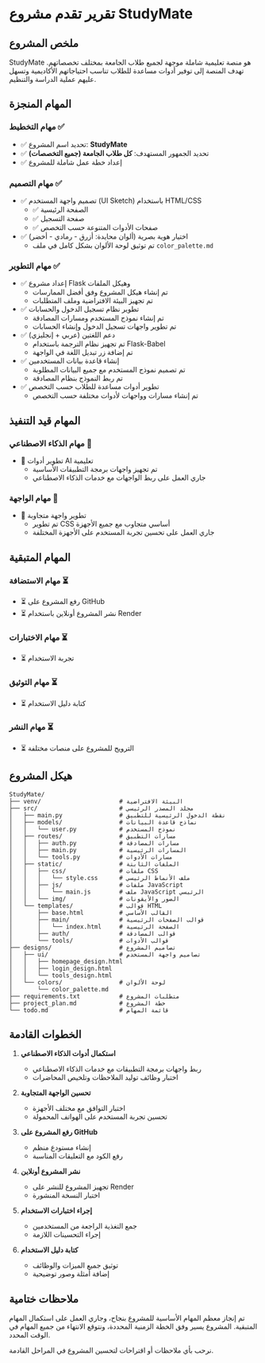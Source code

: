 # تقرير تقدم مشروع StudyMate

## ملخص المشروع
StudyMate هو منصة تعليمية شاملة موجهة لجميع طلاب الجامعة بمختلف تخصصاتهم. تهدف المنصة إلى توفير أدوات مساعدة للطلاب تناسب احتياجاتهم الأكاديمية وتسهل عليهم عملية الدراسة والتنظيم.

## المهام المنجزة

### مهام التخطيط ✅
- ✅ تحديد اسم المشروع: **StudyMate**
- ✅ تحديد الجمهور المستهدف: **كل طلاب الجامعة (جميع التخصصات)**
- ✅ إعداد خطة عمل شاملة للمشروع

### مهام التصميم ✅
- ✅ تصميم واجهة المستخدم (UI Sketch) باستخدام HTML/CSS
  - ✅ الصفحة الرئيسية
  - ✅ صفحة التسجيل
  - ✅ صفحات الأدوات المتنوعة حسب التخصص
- ✅ اختيار هوية بصرية (ألوان محايدة: أزرق - رمادي - أخضر)
  - تم توثيق لوحة الألوان بشكل كامل في ملف `color_palette.md`

### مهام التطوير ✅
- ✅ إعداد مشروع Flask وهيكل الملفات
  - تم إنشاء هيكل المشروع وفق أفضل الممارسات
  - تم تجهيز البيئة الافتراضية وملف المتطلبات
- ✅ تطوير نظام تسجيل الدخول والحسابات
  - تم إنشاء نموذج المستخدم ومسارات المصادقة
  - تم تطوير واجهات تسجيل الدخول وإنشاء الحسابات
- ✅ دعم اللغتين (عربي + إنجليزي)
  - تم تجهيز نظام الترجمة باستخدام Flask-Babel
  - تم إضافة زر تبديل اللغة في الواجهة
- ✅ إنشاء قاعدة بيانات المستخدمين
  - تم تصميم نموذج المستخدم مع جميع البيانات المطلوبة
  - تم ربط النموذج بنظام المصادقة
- ✅ تطوير أدوات مساعدة للطلاب حسب التخصص
  - تم إنشاء مسارات وواجهات لأدوات مختلفة حسب التخصص

## المهام قيد التنفيذ

### مهام الذكاء الاصطناعي 🔄
- 🔄 تطوير أدوات AI تعليمية
  - تم تجهيز واجهات برمجة التطبيقات الأساسية
  - جاري العمل على ربط الواجهات مع خدمات الذكاء الاصطناعي

### مهام الواجهة 🔄
- 🔄 تطوير واجهة متجاوبة
  - تم تطوير CSS أساسي متجاوب مع جميع الأجهزة
  - جاري العمل على تحسين تجربة المستخدم على الأجهزة المختلفة

## المهام المتبقية

### مهام الاستضافة ⏳
- ⏳ رفع المشروع على GitHub
- ⏳ نشر المشروع أونلاين باستخدام Render

### مهام الاختبارات ⏳
- ⏳ تجربة الاستخدام

### مهام التوثيق ⏳
- ⏳ كتابة دليل الاستخدام

### مهام النشر ⏳
- ⏳ الترويج للمشروع على منصات مختلفة

## هيكل المشروع

```
StudyMate/
├── venv/                      # البيئة الافتراضية
├── src/                       # مجلد المصدر الرئيسي
│   ├── main.py                # نقطة الدخول الرئيسية للتطبيق
│   ├── models/                # نماذج قاعدة البيانات
│   │   └── user.py            # نموذج المستخدم
│   ├── routes/                # مسارات التطبيق
│   │   ├── auth.py            # مسارات المصادقة
│   │   ├── main.py            # المسارات الرئيسية
│   │   └── tools.py           # مسارات الأدوات
│   ├── static/                # الملفات الثابتة
│   │   ├── css/               # ملفات CSS
│   │   │   └── style.css      # ملف الأنماط الرئيسي
│   │   ├── js/                # ملفات JavaScript
│   │   │   └── main.js        # ملف JavaScript الرئيسي
│   │   └── img/               # الصور والأيقونات
│   └── templates/             # قوالب HTML
│       ├── base.html          # القالب الأساسي
│       ├── main/              # قوالب الصفحات الرئيسية
│       │   └── index.html     # الصفحة الرئيسية
│       ├── auth/              # قوالب المصادقة
│       └── tools/             # قوالب الأدوات
├── designs/                   # تصاميم المشروع
│   ├── ui/                    # تصاميم واجهة المستخدم
│   │   ├── homepage_design.html
│   │   ├── login_design.html
│   │   └── tools_design.html
│   └── colors/                # لوحة الألوان
│       └── color_palette.md
├── requirements.txt           # متطلبات المشروع
├── project_plan.md            # خطة المشروع
└── todo.md                    # قائمة المهام
```

## الخطوات القادمة

1. **استكمال أدوات الذكاء الاصطناعي**
   - ربط واجهات برمجة التطبيقات مع خدمات الذكاء الاصطناعي
   - اختبار وظائف توليد الملاحظات وتلخيص المحاضرات

2. **تحسين الواجهة المتجاوبة**
   - اختبار التوافق مع مختلف الأجهزة
   - تحسين تجربة المستخدم على الهواتف المحمولة

3. **رفع المشروع على GitHub**
   - إنشاء مستودع منظم
   - رفع الكود مع التعليقات المناسبة

4. **نشر المشروع أونلاين**
   - تجهيز المشروع للنشر على Render
   - اختبار النسخة المنشورة

5. **إجراء اختبارات الاستخدام**
   - جمع التغذية الراجعة من المستخدمين
   - إجراء التحسينات اللازمة

6. **كتابة دليل الاستخدام**
   - توثيق جميع الميزات والوظائف
   - إضافة أمثلة وصور توضيحية

## ملاحظات ختامية

تم إنجاز معظم المهام الأساسية للمشروع بنجاح، وجاري العمل على استكمال المهام المتبقية. المشروع يسير وفق الخطة الزمنية المحددة، ونتوقع الانتهاء من جميع المهام في الوقت المحدد.

نرحب بأي ملاحظات أو اقتراحات لتحسين المشروع في المراحل القادمة.
